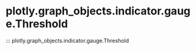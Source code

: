 # plotly.graph_objects.indicator.gauge.Threshold

::: plotly.graph_objects.indicator.gauge.Threshold
